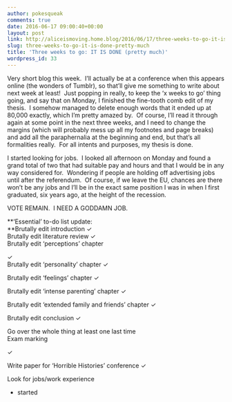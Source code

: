 ```yaml
---
author: pokesqueak
comments: true
date: 2016-06-17 09:00:40+00:00
layout: post
link: http://aliceismoving.home.blog/2016/06/17/three-weeks-to-go-it-is-done-pretty-much/
slug: three-weeks-to-go-it-is-done-pretty-much
title: 'Three weeks to go: IT IS DONE (pretty much)'
wordpress_id: 33
---
```


Very short blog this week.  I’ll actually be at a conference when this appears online (the wonders of Tumblr), so that’ll give me something to write about next week at least!  Just popping in really, to keep the ‘x weeks to go’ thing going, and say that on Monday, I finished the fine-tooth comb edit of my thesis.  I somehow managed to delete enough words that it ended up at 80,000 exactly, which I’m pretty amazed by.  Of course, I’ll read it through again at some point in the next three weeks, and I need to change the margins (which will probably mess up all my footnotes and page breaks) and add all the paraphernalia at the beginning and end, but that’s all formalities really.  For all intents and purposes, my thesis is done.

I started looking for jobs.  I looked all afternoon on Monday and found a grand total of two that had suitable pay and hours and that I would be in any way considered for.  Wondering if people are holding off advertising jobs until after the referendum.  Of course, if we leave the EU, chances are there won’t be any jobs and I’ll be in the exact same position I was in when I first graduated, six years ago, at the height of the recession.

VOTE REMAIN.  I NEED A GODDAMN JOB.


**‘Essential’ to-do list update:  
**Brutally edit introduction 
✓  
Brutally edit literature review 
✓  
Brutally edit ‘perceptions’ chapter 

✓  
Brutally edit ‘personality’ chapter ✓

  

Brutally edit ‘feelings’ chapter ✓

  

Brutally edit ‘intense parenting’ chapter ✓

  

Brutally edit ‘extended family and friends’ chapter 
✓



  
Brutally edit conclusion 
✓



  
Go over the whole thing at least one last time  
Exam marking 

✓

  
Write paper for ‘Horrible Histories’ conference 
✓

  
Look for jobs/work experience

- started  

